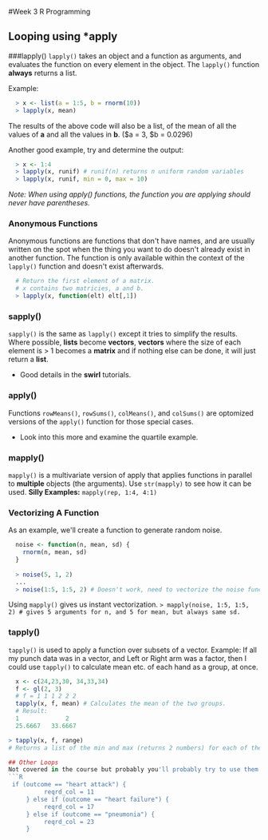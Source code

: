 #Week 3 R Programming
## Looping using *apply

###lapply()
`lapply()` takes an object and a function as arguments, and evaluates the function on every element in the object.
The `lapply()` function __always__ returns a list.

Example:
```R
  > x <- list(a = 1:5, b = rnorm(10))
  > lapply(x, mean)
```
The results of the above code will also be a list, of the mean of all the values of __a__ and all the values in __b__.
($a = 3, $b = 0.0296)

Another good example, try and determine the output:
```R
  > x <- 1:4
  > lapply(x, runif) # runif(n) returns n uniform random variables
  > lapply(x, runif, min = 0, max = 10)
```
*Note: When using apply() functions, the function you are applying should never have parentheses.*

### Anonymous Functions
Anonymous functions are functions that don't have names, and are usually written on the spot when the thing you want to do doesn't already exist in another function. The function is only available within the context of the `lapply()` function and doesn't exist afterwards.

```R
  # Return the first element of a matrix.
  # x contains two matricies, a and b.
  > lapply(x, function(elt) elt[,1])
```
### sapply()
`sapply()` is the same as `lapply()` except it tries to simplify the results. Where possible, __lists__ become __vectors__, __vectors__ where the size of each element is > 1 becomes a __matrix__ and if nothing else can be done, it will just return a __list__.
 - Good details in the __swirl__ tutorials.

### apply()
Functions `rowMeans()`, `rowSums()`, `colMeans()`, and `colSums()` are optomized versions of the `apply()` function for those special cases.
 - Look into this more and examine the quartile example.
### mapply()
`mapply()` is a multivariate version of apply that applies functions in parallel to **multiple** objects (the arguments).
Use `str(mapply)` to see how it can be used.
**Silly Examples:** `mapply(rep, 1:4, 4:1)`

### Vectorizing A Function
As an example, we'll create a function to generate random noise.
```R
  noise <- function(n, mean, sd) {
    rnorm(n, mean, sd)
  }
  
  > noise(5, 1, 2)
  ...
  > noise(1:5, 1:5, 2) # Doesn't work, need to vectorize the noise function.
```
Using `mapply()` gives us instant vectorization.
`> mapply(noise, 1:5, 1:5, 2) # gives 5 arguments for n, and 5 for mean, but always same sd.`

### tapply()
`tapply()` is used to apply a function over subsets of a vector.
Example: If all my punch data was in a vector, and Left or Right arm was a factor, then I could use `tapply()` to calculate mean etc. of each hand as a group, at once.
```R
  x <- c(24,23,30, 34,33,34)
  f <- gl(2, 3)
  # f = 1 1 1 2 2 2 
  tapply(x, f, mean) # Calculates the mean of the two groups.
  # Result:
  1             2
  25.6667   33.6667
```
```R
> tapply(x, f, range)
# Returns a list of the min and max (returns 2 numbers) for each of the factor groups in x.

## Other Loops
Not covered in the course but probably you'll probably try to use them:
```R
 if (outcome == "heart attack") {
          reqrd_col = 11
     } else if (outcome == "heart failure") {
          reqrd_col = 17
     } else if (outcome == "pneumonia") {
          reqrd_col = 23
     }
```



